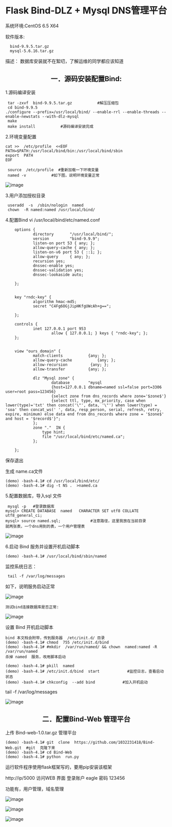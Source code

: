 

<h1 align = "center">Flask  Bind-DLZ + Mysql  DNS管理平台 </h1>

系统环境:CentOS 6.5 X64

软件版本: 

      bind-9.9.5.tar.gz  
      mysql-5.6.16.tar.gz
描述： 
数据库安装就不在絮叨，了解运维的同学都应该知道

<h2 align = "center">一．源码安装配置Bind: </h2>

1.源码编译安装

	 tar -zxvf  bind-9.9.5.tar.gz           #解压压缩包
	 cd bind-9.9.5
	./configure --prefix=/usr/local/bind/ --enable-rrl --enable-threads --enable-newstats --with-dlz-mysql
	 make
	 make install           #源码编译安装完成

 
2.环境变量配置

	cat >>  /etc/profile  <<EOF 
	PATH=$PATH:/usr/local/bind/bin:/usr/local/bind/sbin
	export  PATH
	EOF

	 source  /etc/profile  #重新加载一下环境变量
	 named -v           #如下图，说明环境变量正常

![image](https://github.com/1032231418/doc/blob/master/images/1.png)


3.用户添加授权目录

	 useradd  -s  /sbin/nologin  named
	 chown  -R named:named /usr/local/bind/





4.配置Bind
 vi /usr/local/bind/etc/named.conf

		options {
				directory       "/usr/local/bind/";
				version         "bind-9.9.9";
				listen-on port 53 { any; };
				allow-query-cache { any; };
				listen-on-v6 port 53 { ::1; };
				allow-query     { any; };
				recursion yes;    
				dnssec-enable yes;
				dnssec-validation yes;
				dnssec-lookaside auto;

		};
		 
		 
		key "rndc-key" {
				algorithm hmac-md5;
				secret "C4Fg6OGjJipHKfgUWcAh+g==";

		};
		 
		controls {
				inet 127.0.0.1 port 953
						allow { 127.0.0.1; } keys { "rndc-key"; };
		};
		 
		 
		view "ours_domain" {
				match-clients           {any; };
				allow-query-cache           {any; };
				allow-recursion          {any; };
				allow-transfer          {any; };
		 
				dlz "Mysql zone" {
						database        "mysql
						{host=127.0.0.1 dbname=named ssl=false port=3306 user=root pass=123456}
						{select zone from dns_records where zone='$zone$'}
						{select ttl, type, mx_priority, case when lower(type)='txt' then concat('\"', data, '\"') when lower(type) = 'soa' then concat_ws(' ', data, resp_person, serial, refresh, retry, expire, minimum) else data end from dns_records where zone = '$zone$' and host = '$record$'}"; 
				};
				zone "."  IN {
					type hint;
					file "/usr/local/bind/etc/named.ca";
				};
		 
		};

保存退出

生成 name.ca文件

	(demo) -bash-4.1# cd /usr/local/bind/etc/
	(demo) -bash-4.1# dig -t NS .  >named.ca

5.配置数据库，导入sql 文件

	 mysql -p   #登录数据库
	mysql> CREATE DATABASE  named   CHARACTER SET utf8 COLLATE utf8_general_ci; 
	mysql> source named.sql;             #注意路径，这里我放在当前目录
	就两张表，一个dns用到的表，一个用户管理表

![image](https://github.com/1032231418/doc/blob/master/images/2.png)


6.启动  Bind 服务并设置开机启动脚本

    (demo) -bash-4.1# /usr/local/bind/sbin/named

监控系统日志：

	 tail -f /var/log/messages
	 
如下，说明服务启动正常

![image](https://github.com/1032231418/doc/blob/master/images/3.png)

	测试bind连接数据库是否正常:

![image](https://github.com/1032231418/doc/blob/master/images/4.png)


设置 Bind  开机启动脚本

	bind 本文档会附带，传到服务器  /etc/init.d/ 目录
	(demo) -bash-4.1# chmod  755 /etc/init.d/bind 
	(demo) -bash-4.1# #mkdir  /var/run/named/ && chown  named:named -R /var/run/named 
	杀掉 named  服务，改用脚本启动

	(demo) -bash-4.1# pkill  named
	(demo) -bash-4.1# /etc/init.d/bind  start            #监控日志，查看启动状态
	(demo) -bash-4.1# chkconfig  --add bind            #加入开机启动
 tail -f /var/log/messages

![image](https://github.com/1032231418/doc/blob/master/images/5.png)


<h2 align = "center">二．配置Bind-Web 管理平台 </h2>

上传 Bind-web-1.0.tar.gz 管理平台

	(demo) -bash-4.1# git  clone  https://github.com/1032231418/Bind-Web.git  #git  克隆下来
	(demo) -bash-4.1# cd Bind-Web
	(demo) -bash-4.1# python  run.py     

运行软件程序使用flask框架写的，要用pip安装该框架

http://ip/5000   访问WEB 界面 登录账户 eagle 密码 123456

功能有，用户管理，域名管理

![image](https://github.com/1032231418/doc/blob/master/images/6.png)



![image](https://github.com/1032231418/doc/blob/master/images/7.png)

				
![image](https://github.com/1032231418/doc/blob/master/images/8.png)


